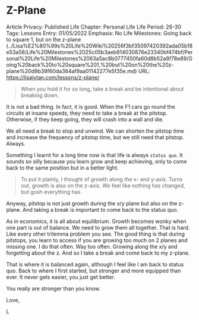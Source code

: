 # Z-Plane

Article Privacy: Published
Life Chapter: Personal Life
Life Period: 26-30
Tags: Lessons
Entry: 01/05/2022
Emphasis: No
Life Milestones: Going back to square 1, but on the z-plane (../Lisa%E2%80%99s%20Life%20Wiki%20256f3bf35097420392ada05b18e53a58/Life%20Milestones%2025c05b3aeb814030876e23340bf474bf/Personal%20Life%20Milestones%2063a5ac8b0777450fa60d8b52a8f78e89/Going%20back%20to%20square%201,%20but%20on%20the%20z-plane%20d9b39f60da384af9aa01142277e5f35e.md)
URL:  https://lisajytan.com/lessons/z-plane/

> When you hold it for so long, take a break and be intentional about breaking down.
> 

It is not a bad thing. In fact, it is good. When the F1 cars go round the circuits at insane speeds, they need to take a break at the pitstop. Otherwise, if they keep going, they will crash into a wall and die. 

We all need a break to stop and unwind. We can shorten the pitstop time and increase the frequency of pitstop time, but we still need that pitstop. Always. 

Something I learnt for a long time now is that life is always `status quo`. It sounds so silly because you learn grow and keep achieving, only to come back to the same position but in a better light. 

> To put it plainly, I thought of growth along the x- and y-axis. Turns out, growth is also on the z-axis. We feel like nothing has changed, but gosh everything has.
> 

Anyway, pitstop is not just growth during the x/y plane but also on the z-plane. And taking a break is important to come back to the status quo. 

As in economics, it is all about equilibrium. Growth becomes wonky when one part is out of balance. We need to grow them all together. That is hard. Like every other trilemma problem you see. The good thing is that during pitstops, you learn to access if you are growing too much on 2 planes and missing one. I do that often. Way too often. Growing along the x/y and forgetting about the z. And so I take a break and come back to my z-plane. 

That is where it is balanced again, although I feel like I am back to status quo. Back to where I first started, but stronger and more equipped than ever. It never gets easier, you just get better. 

You really are stronger than you know. 

Love, 

L